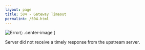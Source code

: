 ```yaml
---
layout: page
title: 504 - Gateway Timeout
permalink: /504.html
---
```


![Error](/images/error.png){: .center-image }

Server did not receive a timely response from the upstream server.

